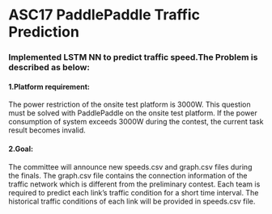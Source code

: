 # ASC17 PaddlePaddle Traffic Prediction<br>
### Implemented LSTM NN to predict traffic speed.The Problem is described as below:

#### 1.Platform requirement:<br> 
  The power restriction of the onsite test platform is 3000W. This
question must be solved with PaddlePaddle on the onsite test platform. If the power
consumption of system exceeds 3000W during the contest, the current task result
becomes invalid. <br>

#### 2.Goal: <br>
  The committee will announce new speeds.csv and graph.csv files during the finals.
The graph.csv file contains the connection information of the traffic network which is
different from the preliminary contest. Each team is required to predict each link’s traffic
condition for a short time interval. The historical traffic conditions of each link will be
provided in speeds.csv file.
